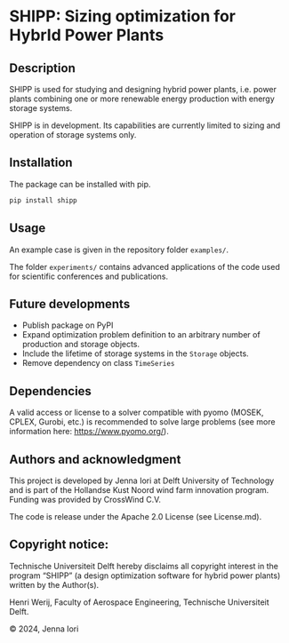 # SHIPP: Sizing optimization for HybrId Power Plants

## Description
SHIPP is used for studying and designing hybrid power plants, i.e. power plants combining one or more renewable energy production with energy storage systems.

SHIPP is in development. Its capabilities are currently limited to sizing and operation of storage systems only. 


## Installation
The package can be installed with pip.

```python
pip install shipp
```

## Usage

An example case is given in the repository folder `examples/`.

The folder `experiments/` contains advanced applications of the code used for scientific conferences and publications. 

## Future developments
- Publish package on PyPI
- Expand optimization problem definition to an arbitrary number of production and storage objects.
- Include the lifetime of storage systems in the `Storage` objects.
- Remove dependency on class `TimeSeries`

## Dependencies
A valid access or license to a solver compatible with pyomo (MOSEK, CPLEX, Gurobi, etc.) is recommended to solve large problems (see more information here: https://www.pyomo.org/).

## Authors and acknowledgment
This project is developed by Jenna Iori at Delft University of Technology and is part of the Hollandse Kust Noord wind farm innovation program. Funding was provided by CrossWind C.V.

The code is release under the Apache 2.0 License (see License.md).

## Copyright notice: 

Technische Universiteit Delft hereby disclaims all copyright interest in the program “SHIPP” (a design optimization software for hybrid power plants) written by the Author(s). 

Henri Werij, Faculty of Aerospace Engineering, Technische Universiteit Delft.

© 2024, Jenna Iori